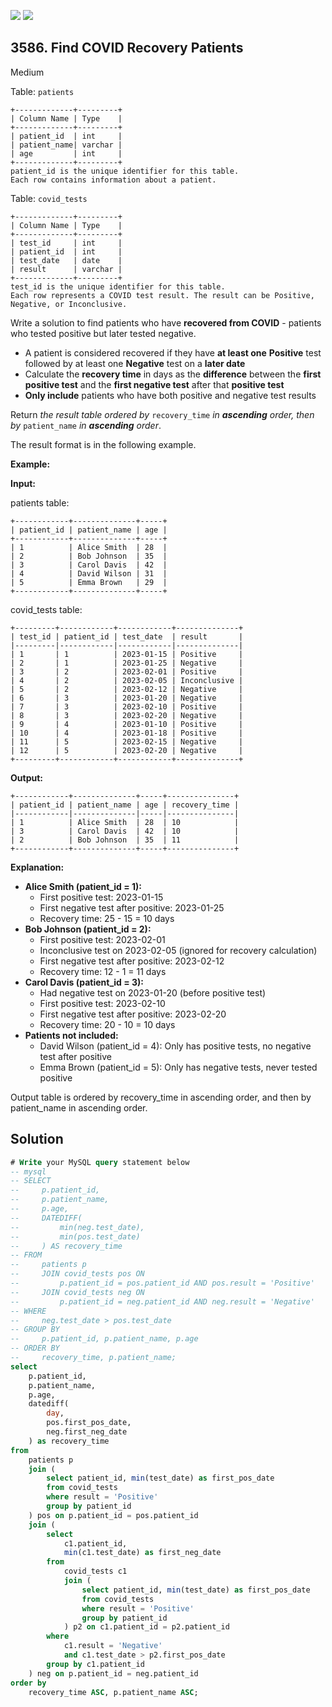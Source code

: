 [![](https://img.shields.io/github/stars/javadev/LeetCode-in-Java?label=Stars&style=flat-square)](https://github.com/javadev/LeetCode-in-Java)
[![](https://img.shields.io/github/forks/javadev/LeetCode-in-Java?label=Fork%20me%20on%20GitHub%20&style=flat-square)](https://github.com/javadev/LeetCode-in-Java/fork)

## 3586\. Find COVID Recovery Patients

Medium

Table: `patients`

    +-------------+---------+
    | Column Name | Type    |
    +-------------+---------+
    | patient_id  | int     |
    | patient_name| varchar |
    | age         | int     |
    +-------------+---------+
    patient_id is the unique identifier for this table.
    Each row contains information about a patient.

Table: `covid_tests`

    +-------------+---------+
    | Column Name | Type    |
    +-------------+---------+
    | test_id     | int     |
    | patient_id  | int     |
    | test_date   | date    |
    | result      | varchar |
    +-------------+---------+
    test_id is the unique identifier for this table.
    Each row represents a COVID test result. The result can be Positive, Negative, or Inconclusive. 

Write a solution to find patients who have **recovered from COVID** - patients who tested positive but later tested negative.

*   A patient is considered recovered if they have **at least one** **Positive** test followed by at least one **Negative** test on a **later date**
*   Calculate the **recovery time** in days as the **difference** between the **first positive test** and the **first negative test** after that **positive test**
*   **Only include** patients who have both positive and negative test results

Return _the result table ordered by_ `recovery_time` _in **ascending** order, then by_ `patient_name` _in **ascending** order_.

The result format is in the following example.

**Example:**

**Input:**

patients table:

    +------------+--------------+-----+
    | patient_id | patient_name | age |
    +------------+--------------+-----+
    | 1          | Alice Smith  | 28  |
    | 2          | Bob Johnson  | 35  |
    | 3          | Carol Davis  | 42  |
    | 4          | David Wilson | 31  |
    | 5          | Emma Brown   | 29  |
    +------------+--------------+-----+ 

covid\_tests table:

    +---------+------------+------------+--------------+
    | test_id | patient_id | test_date  | result       |
    |---------|------------|------------|--------------|
    | 1       | 1          | 2023-01-15 | Positive     |
    | 2       | 1          | 2023-01-25 | Negative     |
    | 3       | 2          | 2023-02-01 | Positive     |
    | 4       | 2          | 2023-02-05 | Inconclusive |
    | 5       | 2          | 2023-02-12 | Negative     |
    | 6       | 3          | 2023-01-20 | Negative     |
    | 7       | 3          | 2023-02-10 | Positive     |
    | 8       | 3          | 2023-02-20 | Negative     |
    | 9       | 4          | 2023-01-10 | Positive     |
    | 10      | 4          | 2023-01-18 | Positive     |
    | 11      | 5          | 2023-02-15 | Negative     |
    | 12      | 5          | 2023-02-20 | Negative     |
    +---------+------------+------------+--------------+

**Output:**

    +------------+--------------+-----+---------------+
    | patient_id | patient_name | age | recovery_time |
    |------------|--------------|-----|---------------|
    | 1          | Alice Smith  | 28  | 10            |
    | 3          | Carol Davis  | 42  | 10            |
    | 2          | Bob Johnson  | 35  | 11            |
    +------------+--------------+-----+---------------+

**Explanation:**

*   **Alice Smith (patient\_id = 1):**
    *   First positive test: 2023-01-15
    *   First negative test after positive: 2023-01-25
    *   Recovery time: 25 - 15 = 10 days
*   **Bob Johnson (patient\_id = 2):**
    *   First positive test: 2023-02-01
    *   Inconclusive test on 2023-02-05 (ignored for recovery calculation)
    *   First negative test after positive: 2023-02-12
    *   Recovery time: 12 - 1 = 11 days
*   **Carol Davis (patient\_id = 3):**
    *   Had negative test on 2023-01-20 (before positive test)
    *   First positive test: 2023-02-10
    *   First negative test after positive: 2023-02-20
    *   Recovery time: 20 - 10 = 10 days
*   **Patients not included:**
    *   David Wilson (patient\_id = 4): Only has positive tests, no negative test after positive
    *   Emma Brown (patient\_id = 5): Only has negative tests, never tested positive

Output table is ordered by recovery\_time in ascending order, and then by patient\_name in ascending order.

## Solution

```sql
# Write your MySQL query statement below
-- mysql
-- SELECT 
--     p.patient_id,
--     p.patient_name,
--     p.age,
--     DATEDIFF(
--         min(neg.test_date),
--         min(pos.test_date)
--     ) AS recovery_time
-- FROM 
--     patients p
--     JOIN covid_tests pos ON
--         p.patient_id = pos.patient_id AND pos.result = 'Positive'
--     JOIN covid_tests neg ON 
--         p.patient_id = neg.patient_id AND neg.result = 'Negative'
-- WHERE 
--     neg.test_date > pos.test_date
-- GROUP BY 
--     p.patient_id, p.patient_name, p.age
-- ORDER BY 
--     recovery_time, p.patient_name;
select 
    p.patient_id,
    p.patient_name,
    p.age,
    datediff(
        day, 
        pos.first_pos_date, 
        neg.first_neg_date
    ) as recovery_time
from 
    patients p
    join (
        select patient_id, min(test_date) as first_pos_date 
        from covid_tests 
        where result = 'Positive'
        group by patient_id
    ) pos on p.patient_id = pos.patient_id
    join (
        select 
            c1.patient_id, 
            min(c1.test_date) as first_neg_date
        from 
            covid_tests c1
            join (
                select patient_id, min(test_date) as first_pos_date 
                from covid_tests 
                where result = 'Positive'
                group by patient_id
            ) p2 on c1.patient_id = p2.patient_id
        where 
            c1.result = 'Negative'
            and c1.test_date > p2.first_pos_date
        group by c1.patient_id
    ) neg on p.patient_id = neg.patient_id
order by 
    recovery_time ASC, p.patient_name ASC;
```